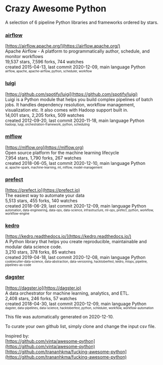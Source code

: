# Crazy Awesome Python
A selection of 6 pipeline Python libraries and frameworks ordered by stars.  


### [airflow](https://github.com/apache/airflow)  
[https://airflow.apache.org/](https://airflow.apache.org/)  
Apache Airflow - A platform to programmatically author, schedule, and monitor workflows  
19,537 stars, 7,596 forks, 744 watches  
created 2015-04-13, last commit 2020-12-09, main language Python  
<sub><sup>airflow, apache, apache-airflow, python, scheduler, workflow</sup></sub>


### [luigi](https://github.com/spotify/luigi)  
[https://github.com/spotify/luigi](https://github.com/spotify/luigi)  
Luigi is a Python module that helps you build complex pipelines of batch jobs. It handles dependency resolution, workflow management, visualization etc. It also comes with Hadoop support built in.   
14,001 stars, 2,205 forks, 509 watches  
created 2012-09-20, last commit 2020-11-18, main language Python  
<sub><sup>hadoop, luigi, orchestration-framework, python, scheduling</sup></sub>


### [mlflow](https://github.com/mlflow/mlflow)  
[https://mlflow.org](https://mlflow.org)  
Open source platform for the machine learning lifecycle  
7,954 stars, 1,790 forks, 267 watches  
created 2018-06-05, last commit 2020-12-10, main language Python  
<sub><sup>ai, apache-spark, machine-learning, ml, mlflow, model-management</sup></sub>


### [prefect](https://github.com/PrefectHQ/prefect)  
[https://prefect.io](https://prefect.io)  
The easiest way to automate your data  
5,513 stars, 455 forks, 140 watches  
created 2018-06-29, last commit 2020-12-09, main language Python  
<sub><sup>automation, data-engineering, data-ops, data-science, infrastructure, ml-ops, prefect, python, workflow, workflow-engine</sup></sub>


### [kedro](https://github.com/quantumblacklabs/kedro)  
[https://kedro.readthedocs.io/](https://kedro.readthedocs.io/)  
A Python library that helps you create reproducible, maintainable and modular data science code.   
3,210 stars, 378 forks, 85 watches  
created 2019-04-18, last commit 2020-12-08, main language Python  
<sub><sup>cookiecutter-data-science, data-abstraction, data-versioning, hacktoberfest, kedro, mlops, pipeline, pipelines-as-code</sup></sub>


### [dagster](https://github.com/dagster-io/dagster)  
[https://dagster.io](https://dagster.io)  
A data orchestrator for machine learning, analytics, and ETL.  
2,408 stars, 246 forks, 57 watches  
created 2018-04-30, last commit 2020-12-09, main language Python  
<sub><sup>dagster, data-pipelines, data-science, hacktoberfest, python, scheduler, workflow, workflow-automation</sup></sub>


This file was automatically generated on 2020-12-10.  

To curate your own github list, simply clone and change the input csv file.  

Inspired by:  
[https://github.com/vinta/awesome-python](https://github.com/vinta/awesome-python)  
[https://github.com/trananhkma/fucking-awesome-python](https://github.com/trananhkma/fucking-awesome-python)  
